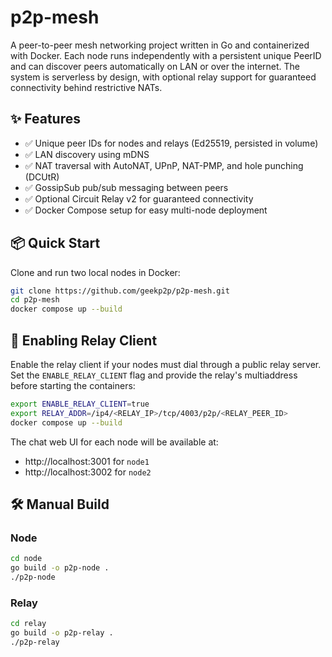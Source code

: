 # p2p-mesh

A peer-to-peer mesh networking project written in Go and containerized with Docker.
Each node runs independently with a persistent unique PeerID and can discover peers automatically on LAN or over the internet.
The system is serverless by design, with optional relay support for guaranteed connectivity behind restrictive NATs.

## ✨ Features
- ✅ Unique peer IDs for nodes and relays (Ed25519, persisted in volume)
- ✅ LAN discovery using mDNS
- ✅ NAT traversal with AutoNAT, UPnP, NAT-PMP, and hole punching (DCUtR)
- ✅ GossipSub pub/sub messaging between peers
- ✅ Optional Circuit Relay v2 for guaranteed connectivity
- ✅ Docker Compose setup for easy multi-node deployment

## 📦 Quick Start

Clone and run two local nodes in Docker:

```bash
git clone https://github.com/geekp2p/p2p-mesh.git
cd p2p-mesh
docker compose up --build
```

## 🔌 Enabling Relay Client

Enable the relay client if your nodes must dial through a public relay server. Set the
`ENABLE_RELAY_CLIENT` flag and provide the relay's multiaddress before starting the
containers:

```bash
export ENABLE_RELAY_CLIENT=true
export RELAY_ADDR=/ip4/<RELAY_IP>/tcp/4003/p2p/<RELAY_PEER_ID>
docker compose up --build
```

The chat web UI for each node will be available at:

- http://localhost:3001 for `node1`
- http://localhost:3002 for `node2`

## 🛠 Manual Build

### Node

```bash
cd node
go build -o p2p-node .
./p2p-node
```

### Relay

```bash
cd relay
go build -o p2p-relay .
./p2p-relay
```
